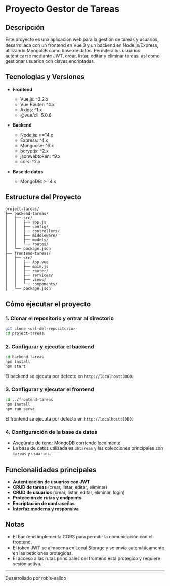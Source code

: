 # Proyecto Gestor de Tareas

## Descripción

Este proyecto es una aplicación web para la gestión de tareas y usuarios, desarrollada con un frontend en Vue 3 y un backend en Node.js/Express, utilizando MongoDB como base de datos. Permite a los usuarios autenticarse mediante JWT, crear, listar, editar y eliminar tareas, así como gestionar usuarios con claves encriptadas.

## Tecnologías y Versiones

- **Frontend**
  - Vue.js: ^3.2.x
  - Vue Router: ^4.x
  - Axios: ^1.x
  - @vue/cli: 5.0.8

- **Backend**
  - Node.js: >=14.x
  - Express: ^4.x
  - Mongoose: ^6.x
  - bcryptjs: ^2.x
  - jsonwebtoken: ^9.x
  - cors: ^2.x

- **Base de datos**
  - MongoDB: >=4.x

## Estructura del Proyecto

```
project-tareas/
├── backend-tareas/
│   ├── src/
│   │   ├── app.js
│   │   ├── config/
│   │   ├── controllers/
│   │   ├── middleware/
│   │   ├── models/
│   │   └── routes/
│   └── package.json
├── frontend-tareas/
│   ├── src/
│   │   ├── App.vue
│   │   ├── main.js
│   │   ├── router/
│   │   ├── services/
│   │   ├── views/
│   │   └── components/
│   └── package.json
```

## Cómo ejecutar el proyecto

### 1. Clonar el repositorio y entrar al directorio

```bash
git clone <url-del-repositorio>
cd project-tareas
```

### 2. Configurar y ejecutar el backend

```bash
cd backend-tareas
npm install
npm start
```
El backend se ejecuta por defecto en `http://localhost:3000`.

### 3. Configurar y ejecutar el frontend

```bash
cd ../frontend-tareas
npm install
npm run serve
```
El frontend se ejecuta por defecto en `http://localhost:8080`.

### 4. Configuración de la base de datos

- Asegúrate de tener MongoDB corriendo localmente.
- La base de datos utilizada es `dbtareas` y las colecciones principales son `tareas` y `usuarios`.

## Funcionalidades principales

- **Autenticación de usuarios con JWT**
- **CRUD de tareas** (crear, listar, editar, eliminar)
- **CRUD de usuarios** (crear, listar, editar, eliminar, login)
- **Protección de rutas y endpoints**
- **Encriptación de contraseñas**
- **Interfaz moderna y responsiva**

## Notas

- El backend implementa CORS para permitir la comunicación con el frontend.
- El token JWT se almacena en Local Storage y se envía automáticamente en las peticiones protegidas.
- El acceso a las rutas principales del frontend está protegido y requiere sesión activa.

---

Desarrollado por robis-sallop